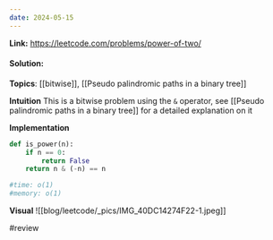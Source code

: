 ```yaml
---
date: 2024-05-15
---
```

**Link:** https://leetcode.com/problems/power-of-two/
#### Solution:

**Topics**: [[bitwise]], [[Pseudo palindromic paths in a binary tree]]

**Intuition**
This is a bitwise problem using the `&` operator, see [[Pseudo palindromic paths in a binary tree]] for a detailed explanation on it

**Implementation**
```python
def is_power(n):
	if n == 0:
		return False
	return n & (-n) == n

#time: o(1)
#memory: o(1)
```

**Visual** 
![[blog/leetcode/_pics/IMG_40DC14274F22-1.jpeg]]

#review 


